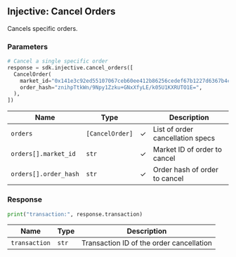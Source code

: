 ## Injective: Cancel Orders

Cancels specific orders.

### Parameters

```python
# Cancel a single specific order
response = sdk.injective.cancel_orders([
  CancelOrder(
    market_id="0x141e3c92ed55107067ceb60ee412b86256cedef67b1227d6367b4cdf30c55a74",
    order_hash="znihpTtkWn/9Npy1Zzku+GNxXfyLE/k05U1KXRUTO1E=",
  ),
])
```

| Name | Type | | Description |
| - | - | - | - |
| `orders` | `[CancelOrder]` | ✓ | List of order cancellation specs |
| `orders[].market_id` | `str` | ✓ | Market ID of order to cancel |
| `orders[].order_hash` | `str` | ✓ | Order hash of order to cancel |

### Response

```python
print("transaction:", response.transaction)
```

| Name | Type | Description |
| - | - | - |
| `transaction` | `str` | Transaction ID of the order cancellation |
